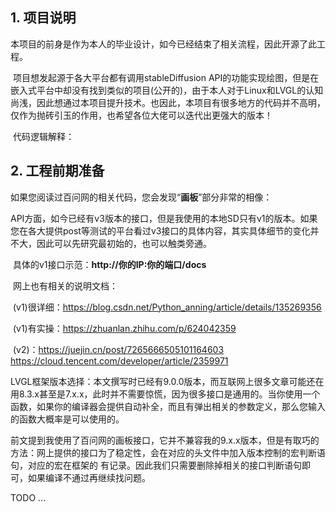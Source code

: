 ## 1. 项目说明

​		本项目的前身是作为本人的毕业设计，如今已经结束了相关流程，因此开源了此工程。

​		项目想发起源于各大平台都有调用stableDiffusion API的功能实现绘图，但是在嵌入式平台中却没有找到类似的项目(公开的)，由于本人对于Linux和LVGL的认知尚浅，因此想通过本项目提升技术。也因此，本项目有很多地方的代码并不高明，仅作为抛砖引玉的作用，也希望各位大佬可以迭代出更强大的版本！

​		代码逻辑解释：

## 2. 工程前期准备		

​		如果您阅读过百问网的相关代码，您会发现“**画板**”部分非常的相像：

​		API方面，如今已经有v3版本的接口，但是我使用的本地SD只有v1的版本。如果您在各大提供post等测试的平台看过v3接口的具体内容，其实具体细节的变化并不大，因此可以先研究最初始的，也可以触类旁通。

​		具体的v1接口示范：**http://你的IP:你的端口/docs**

​		网上也有相关的说明文档：

​				(v1)很详细：https://blog.csdn.net/Python_anning/article/details/135269356

​				(v1)有实操：https://zhuanlan.zhihu.com/p/624042359

​				(v2)：https://juejin.cn/post/7265666505101164603		https://cloud.tencent.com/developer/article/2359971

​		LVGL框架版本选择：本文撰写时已经有9.0.0版本，而互联网上很多文章可能还在用8.3.x甚至是7.x.x，此时并不需要惊慌，因为很多接口是通用的。当你使用一个函数，如果你的编译器会提供自动补全，而且有弹出相关的参数定义，那么您输入的函数大概率是可以使用的。

​		前文提到我使用了百问网的画板接口，它并不兼容我的9.x.x版本，但是有取巧的方法：网上提供的接口为了稳定性，会在对应的头文件中加入版本控制的宏判断语句，对应的宏在框架的 有记录。因此我们只需要删除掉相关的接口判断语句即可，如果编译不通过再继续找问题。

TODO ...